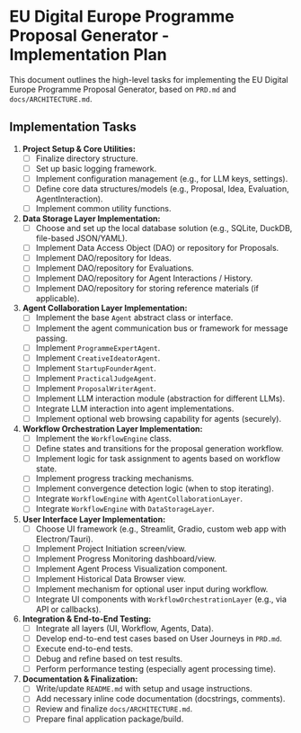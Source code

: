 # EU Digital Europe Programme Proposal Generator - Implementation Plan

This document outlines the high-level tasks for implementing the EU Digital Europe Programme Proposal Generator, based on `PRD.md` and `docs/ARCHITECTURE.md`.

## Implementation Tasks

1.  **Project Setup & Core Utilities:**
    *   [ ] Finalize directory structure.
    *   [ ] Set up basic logging framework.
    *   [ ] Implement configuration management (e.g., for LLM keys, settings).
    *   [ ] Define core data structures/models (e.g., Proposal, Idea, Evaluation, AgentInteraction).
    *   [ ] Implement common utility functions.

2.  **Data Storage Layer Implementation:**
    *   [ ] Choose and set up the local database solution (e.g., SQLite, DuckDB, file-based JSON/YAML).
    *   [ ] Implement Data Access Object (DAO) or repository for Proposals.
    *   [ ] Implement DAO/repository for Ideas.
    *   [ ] Implement DAO/repository for Evaluations.
    *   [ ] Implement DAO/repository for Agent Interactions / History.
    *   [ ] Implement DAO/repository for storing reference materials (if applicable).

3.  **Agent Collaboration Layer Implementation:**
    *   [ ] Implement the base `Agent` abstract class or interface.
    *   [ ] Implement the agent communication bus or framework for message passing.
    *   [ ] Implement `ProgrammeExpertAgent`.
    *   [ ] Implement `CreativeIdeatorAgent`.
    *   [ ] Implement `StartupFounderAgent`.
    *   [ ] Implement `PracticalJudgeAgent`.
    *   [ ] Implement `ProposalWriterAgent`.
    *   [ ] Implement LLM interaction module (abstraction for different LLMs).
    *   [ ] Integrate LLM interaction into agent implementations.
    *   [ ] Implement optional web browsing capability for agents (securely).

4.  **Workflow Orchestration Layer Implementation:**
    *   [ ] Implement the `WorkflowEngine` class.
    *   [ ] Define states and transitions for the proposal generation workflow.
    *   [ ] Implement logic for task assignment to agents based on workflow state.
    *   [ ] Implement progress tracking mechanisms.
    *   [ ] Implement convergence detection logic (when to stop iterating).
    *   [ ] Integrate `WorkflowEngine` with `AgentCollaborationLayer`.
    *   [ ] Integrate `WorkflowEngine` with `DataStorageLayer`.

5.  **User Interface Layer Implementation:**
    *   [ ] Choose UI framework (e.g., Streamlit, Gradio, custom web app with Electron/Tauri).
    *   [ ] Implement Project Initiation screen/view.
    *   [ ] Implement Progress Monitoring dashboard/view.
    *   [ ] Implement Agent Process Visualization component.
    *   [ ] Implement Historical Data Browser view.
    *   [ ] Implement mechanism for optional user input during workflow.
    *   [ ] Integrate UI components with `WorkflowOrchestrationLayer` (e.g., via API or callbacks).

6.  **Integration & End-to-End Testing:**
    *   [ ] Integrate all layers (UI, Workflow, Agents, Data).
    *   [ ] Develop end-to-end test cases based on User Journeys in `PRD.md`.
    *   [ ] Execute end-to-end tests.
    *   [ ] Debug and refine based on test results.
    *   [ ] Perform performance testing (especially agent processing time).

7.  **Documentation & Finalization:**
    *   [ ] Write/update `README.md` with setup and usage instructions.
    *   [ ] Add necessary inline code documentation (docstrings, comments).
    *   [ ] Review and finalize `docs/ARCHITECTURE.md`.
    *   [ ] Prepare final application package/build.